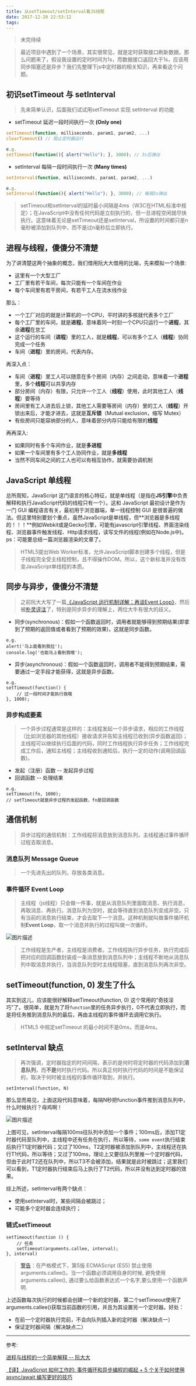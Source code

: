 ```yaml
---
title: 从setTimeout/setInterval看JS线程
date: 2017-12-20 22:53:12
tags:
---
```


> 未完待续

> 最近项目中遇到了一个场景，其实很常见，就是定时获取接口刷新数据。那么问题来了，假设我设置的定时时间为1s，而数据接口返回大于1s，应该用同步阻塞还是异步？我们先整理下js中定时器的相关知识，再来看这个问题。

<!--more-->

## 初识setTimeout 与 setInterval

> 先来简单认识，后面我们试试用setTimeout 实现 setInterval 的功能

- setTimeout 延迟一段时间执行一次 **(Only one)**

``` JavaScript
setTimeout(function, milliseconds, param1, param2, ...)
clearTimeout() // 阻止定时器运行

e.g.
setTimeout(function(){ alert("Hello"); }, 3000); // 3s后弹出
```

- setInterval 每隔一段时间执行一次 **(Many times)**

``` JavaScript
setInterval(function, milliseconds, param1, param2, ...)

e.g.
setInterval(function(){ alert("Hello"); }, 3000); // 每隔3s弹出
```

> setTimeout和setInterval的延时最小间隔是4ms（W3C在HTML标准中规定）；在JavaScript中没有任何代码是立刻执行的，但一旦进程空闲就尽快执行。这意味着无论是setTimeout还是setInterval，所设置的时间都只是n毫秒被添加到队列中，而不是过n毫秒后立即执行。

## 进程与线程，傻傻分不清楚

为了讲清楚这两个抽象的概念，我们借用阮大大借用的比喻，先来模拟一个场景:
- 这里有一个大型工厂
- 工厂里有若干车间，每次只能有一个车间在作业
- 每个车间里有若干房间，有若干工人在流水线作业

那么：
- 一个工厂对应的就是计算机的一个CPU，平时讲的多核就代表多个工厂
- 每个工厂里的车间，就是**进程**，意味着同一时刻一个CPU只运行一个**进程**，其余**进程**在怠工
- 这个运行的车间（**进程**）里的工人，就是**线程**，可以有多个工人（**线程**）协同完成一个任务
- 车间（**进程**）里的房间，代表内存。

再深入点：
- 车间（**进程**）里工人可以随意在多个房间（内存）之间走动，意味着一个**进程**里，多个**线程**可以共享内存
- 部分房间（内存）有限，只允许一个工人（**线程**）使用，此时其他工人（**线程**）要等待
- 房间里有工人进去后上锁，其他工人需要等房间（内存）里的工人（**线程**）开锁出来后，才能才进去，这就是**互斥锁**（Mutual exclusion，缩写 Mutex）
- 有些房间只能容纳部分的人，意味着部分内存只能给有限的**线程**

再再深入:
- 如果同时有多个车间作业，就是**多进程**
- 如果一个车间里有多个工人协同作业，就是**多线程**
- 当然不同车间之间的工人也可以有相互协作，就需要协调机制

## JavaScript 单线程

总所周知，JavaScript 这门语言的核心特征，就是单线程（是指在**JS引擎**中负责解释和执行JavaScript代码的线程只有一个）。这和 JavaScript 最初设计是作为一门 GUI 编程语言有关，最初用于浏览器端，单一线程控制 GUI 是很普遍的做法。但这里特别要划个重点，虽然JavaScript是单线程，但**浏览器是多线程的！！！**例如Webkit或是Gecko引擎，可能有javascript引擎线程、界面渲染线程、浏览器事件触发线程、Http请求线程，读写文件的线程(例如在Node.js中)。ps：可能要总结一篇浏览器渲染的文章了。

> HTML5提出Web Worker标准，允许JavaScript脚本创建多个线程，但是子线程完全受主线程控制，且不得操作DOM。所以，这个新标准并没有改变JavaScript单线程的本质。

## 同步与异步，傻傻分不清楚

> 之前阮大大写了一篇[《JavaScript 运行机制详解：再谈Event Loop》](http://www.ruanyifeng.com/blog/2014/10/event-loop.html)，然后被[朴灵评注](https://app.yinxiang.com/shard/s8/sh/b72fe246-a89d-434b-85f0-a36420849b84/59bad790bdcf6b0a66b8b93d5eacbead)了，特别是同步异步的理解上，两位大牛有很大的歧义。

- 同步(synchronous)：假如一个函数返回时，调用者就能够得到预期结果(即拿到了预期的返回值或者看到了预期的效果)，这就是同步函数。

```
e.g.
alert('马上能看到我拉');
console.log('也能马上看到我哦');
```

- 异步(asynchronous)：假如一个函数返回时，调用者不能得到预期结果，需要通过一定手段才能获得，这就是异步函数。

```
e.g.
setTimeout(function() {
    // 过一段时间才能执行我哦
}, 1000);
```

### 异步构成要素

> 一个异步过程通常是这样的：主线程发起一个异步请求，相应的工作线程（比如浏览器的其他线程）接收请求并告知主线程已收到(异步函数返回)；主线程可以继续执行后面的代码，同时工作线程执行异步任务；工作线程完成工作后，通知主线程；主线程收到通知后，执行一定的动作(调用回调函数)。

- 发起（注册）函数 -- 发起异步过程
- 回调函数 -- 处理结果

```
e.g.
setTimeout(fn, 1000);
// setTimeout就是异步过程的发起函数，fn是回调函数
```

## 通信机制

> 异步过程的通信机制：工作线程将消息放到消息队列，主线程通过事件循环过程去取消息。

### 消息队列 Message Queue

> 一个先进先出的队列，存放各类消息。

### 事件循环 Event Loop

> 主线程（js线程）只会做一件事，就是从消息队列里面取消息、执行消息，再取消息、再执行。消息队列为空时，就会等待直到消息队列变成非空。只有当前的消息执行结束，才会去取下一个消息。这种机制就叫做事件循环机制**Event Loop**，取一个消息并执行的过程叫做一次循环。

![图片描述][1]

> 工作线程是生产者，主线程是消费者。工作线程执行异步任务，执行完成后把对应的回调函数封装成一条消息放到消息队列中；主线程不断地从消息队列中取消息并执行，当消息队列空时主线程阻塞，直到消息队列再次非空。

## setTimeout(function, 0) 发生了什么

其实到这儿，应该能很好解释setTimeout(function, 0) 这个常用的“奇技淫巧”了。很简单，就是为了将`function`里的任务异步执行，0不代表立即执行，而是将任务推到消息队列的最后，再由主线程的事件循环去调用它执行。

> HTML5 中规定setTimeout 的最小时间不是0ms，而是4ms。

## setInterval 缺点

> 再次强调，定时器指定的时间间隔，表示的是何时将定时器的代码添加到**消息队列**，而**不是**何时执行代码。所以真正何时执行代码的时间是不能保证的，取决于何时被主线程的事件循环取到，并执行。

```
setInterval(function, N)
```

那么显而易见，上面这段代码意味着，每隔N秒把function事件推到消息队列中，什么时候执行？母鸡啊！

![图片描述][2]

上图可见，setInterval每隔100ms往队列中添加一个事件；100ms后，添加T1定时器代码至队列中，主线程中还有任务在执行，所以等待，`some event`执行结束后执行T1定时器代码；又过了100ms，T2定时器被添加到队列中，主线程还在执行T1代码，所以等待；又过了100ms，理论上又要往队列里推一个定时器代码，但由于此时T2还在队列中，所以T3不会被添加，结果就是此时被跳过；这里我们可以看到，T1定时器执行结束后马上执行了T2代码，所以并没有达到定时器的效果。

综上所述，setInterval有两个缺点：
- 使用setInterval时，某些间隔会被跳过；
- 可能多个定时器会连续执行；

### 链式setTimeout

```
setTimeout(function () {
    // 任务
    setTimeout(arguments.callee, interval);
}, interval)
```

> [警告](https://developer.mozilla.org/zh-CN/docs/Web/JavaScript/Reference/Functions/arguments/callee)：在严格模式下，第5版 ECMAScript (ES5) 禁止使用 arguments.callee()。当一个函数必须调用自身的时候, 避免使用 arguments.callee(), 通过要么给函数表达式一个名字,要么使用一个函数声明.

上述函数每次执行的时候都会创建一个新的定时器，第二个setTimeout使用了arguments.callee()获取当前函数的引用，并且为其设置另一个定时器。好处：
- 在前一个定时器执行完前，不会向队列插入新的定时器（解决缺点一）
- 保证定时器间隔（解决缺点二）

----------

参考:

[进程与线程的一个简单解释 -- 阮大大](http://www.ruanyifeng.com/blog/2013/04/processes_and_threads.html)

[【译】JavaScript 如何工作的: 事件循环和异步编程的崛起 + 5 个关于如何使用 async/await 编写更好的技巧](https://juejin.im/post/5a221d35f265da43356291cc)


  [1]: /img/bV5mEF
  [2]: /img/bV5yai
